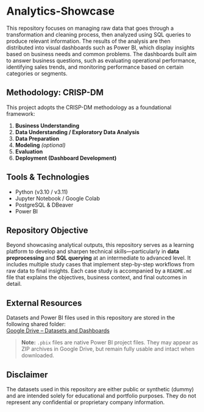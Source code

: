 # Analytics-Showcase

This repository focuses on managing raw data that goes through a transformation and cleaning process, then analyzed using SQL queries to produce relevant information. The results of the analysis are then distributed into visual dashboards such as Power BI, which display insights based on business needs and common problems. The dashboards built aim to answer business questions, such as evaluating operational performance, identifying sales trends, and monitoring performance based on certain categories or segments.

## Methodology: CRISP-DM

This project adopts the CRISP-DM methodology as a foundational framework:

1. **Business Understanding**  
2. **Data Understanding / Exploratory Data Analysis**  
3. **Data Preparation**  
4. **Modeling** *(optional)*  
5. **Evaluation**  
6. **Deployment (Dashboard Development)**

## Tools & Technologies

- Python (v3.10 / v3.11)  
- Jupyter Notebook / Google Colab  
- PostgreSQL & DBeaver  
- Power BI  

## Repository Objective

Beyond showcasing analytical outputs, this repository serves as a learning platform to develop and sharpen technical skills—particularly in **data preprocessing** and **SQL querying** at an   intermediate to advanced level. It includes multiple study cases that implement step-by-step workflows from raw data to final insights. Each case study is accompanied by a `README.md` file that explains the objectives, business context, and final outcomes in detail.

## External Resources

Datasets and Power BI files used in this repository are stored in the following shared folder:  
[Google Drive – Datasets and Dashboards](https://drive.google.com/drive/folders/1xBMSSqJ-SaS2mcFdA-FSIj_vBLs69_fi?usp=sharing)

> **Note:** `.pbix` files are native Power BI project files. They may appear as ZIP archives in Google Drive, but remain fully usable and intact when downloaded.

## Disclaimer

The datasets used in this repository are either public or synthetic (dummy) and are intended solely for educational and portfolio purposes. They do not represent any confidential or proprietary company information.
